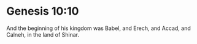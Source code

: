 # Genesis 10:10

And the beginning of his kingdom was Babel, and Erech, and Accad, and Calneh, in the land of Shinar.